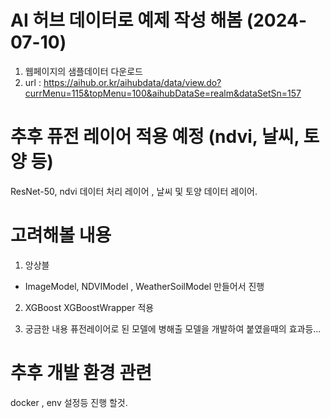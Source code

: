 # AI 허브 데이터로 예제 작성 해봄 (2024-07-10)

1. 웹페이지의 샘플데이터 다운로드
2. url : https://aihub.or.kr/aihubdata/data/view.do?currMenu=115&topMenu=100&aihubDataSe=realm&dataSetSn=157

# 추후 퓨전 레이어 적용 예정 (ndvi, 날씨, 토양 등)

ResNet-50, ndvi 데이터 처리 레이어 , 날씨 및 토양 데이터 레이어.

# 고려해볼 내용

1. 앙상블

- ImageModel, NDVIModel , WeatherSoilModel 만들어서 진행

2. XGBoost
   XGBoostWrapper 적용

3. 궁금한 내용
   퓨전레이어로 된 모델에 병해출 모델을 개발하여 붙였을때의 효과등...

# 추후 개발 환경 관련

docker , env 설정등 진행 할것.
